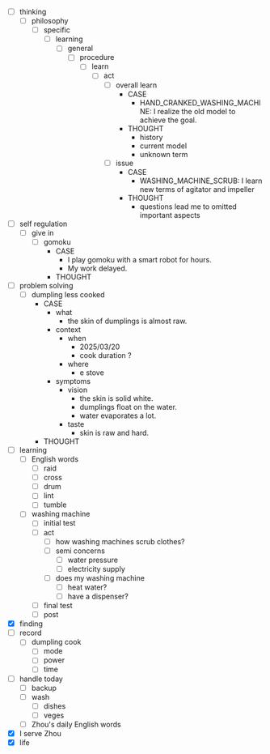 - [ ] thinking
    - [ ] philosophy
        - [ ] specific
            - [ ] learning
                - [ ] general
                    - [ ] procedure
                        - [ ] learn
                            - [ ] act
                                - [ ] overall learn
                                    - CASE
                                        - HAND_CRANKED_WASHING_MACHINE: I realize the old model to achieve the goal.
                                    - THOUGHT
                                        - history
                                        - current model
                                        - unknown term
                                - [ ] issue
                                    - CASE
                                        - WASHING_MACHINE_SCRUB: I learn new terms of agitator and impeller
                                    - THOUGHT
                                        - questions lead me to omitted important aspects
- [ ] self regulation
    - [ ] give in
        - [ ] gomoku
            - CASE
                - I play gomoku with a smart robot for hours.
                - My work delayed.
            - THOUGHT
- [ ] problem solving
    - [ ] dumpling less cooked
        - CASE
            - what
                - the skin of dumplings is almost raw. 
            - context
                - when
                    - 2025/03/20
                    - cook duration ?
                - where
                    - e stove
            - symptoms
                - vision
                    - the skin is solid white.
                    - dumplings float on the water.
                    - water evaporates a lot.
                - taste
                    - skin is raw and hard.
        - THOUGHT
- [ ] learning
    - [ ] English words
        - [ ] raid
        - [ ] cross
        - [ ] drum
        - [ ] lint
        - [ ] tumble
    - [ ] washing machine
        - [ ] initial test
        - [ ] act
            - [ ] how washing machines scrub clothes?
            - [ ] semi concerns
                - [ ] water pressure
                - [ ] electricity supply
            - [ ] does my washing machine 
                - [ ] heat water?
                - [ ] have a dispenser?
        - [ ] final test
        - [ ] post
- [x] finding
- [ ] record
    - [ ] dumpling cook
        - [ ] mode
        - [ ] power
        - [ ] time
- [ ] handle today
    - [ ] backup
    - [ ] wash
        - [ ] dishes
        - [ ] veges
    - [ ] Zhou's daily English words
- [x] I serve Zhou
- [x] life